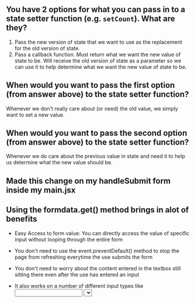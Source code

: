 ## You have 2 options for what you can pass in to a state setter function (e.g. `setCount`). What are they?
   1. Pass the new version of state that we want to use as the 
      replacement for the old version of state.
   2. Pass a callback function. Must return what we want the new
      value of state to be. Will receive the old version of state
      as a parameter so we can use it to help determine what we want 
      the new value of state to be.


## When would you want to pass the first option (from answer above) to the state setter function?
   
   Whenever we don't really care about (or need) the old value,
   we simply want to set a new value.


## When would you want to pass the second option (from answer above) to the state setter function?

   Whenever we do care about the previous value in state and need
   it to help us determine what the new value should be.

## Made this change on my handleSubmit form inside my main.jsx

## Using the formdata.get() method brings in alot of benefits
- Easy Access to form value: You can directly access the value of specific input without looping through the entire form 

- You don't need to use the event.preventDefault() method to stop the page from refreshing everytime the use submits the form 

- You don't need to worry about the content entered in the textbox still sitting there even after the use has entered an input 

- It also works on a number of different input types like <input> <select><textarea><value> and even <input type="file">

-No need to query DOM elements

Instead of document.querySelector("#username").value, you just do formData.get("username").



## FormData.get() doesn't work on radio bottoms [REFER TO SCRIMBA'S LESSON ON FORMS]


`FormData.get()` **does work with radio buttons**, but there are some rules that trip people up:

---

### 🔹 How radios work in forms

* **Radio buttons are grouped by their `name` attribute**.
* In a group, only **one radio can be selected at a time**.
* The **value** of the *selected* radio is what goes into the form data.
* If no radio in the group is selected → `formData.get("groupName")` will return **`null`**.

---

### ✅ Example that works

```html
<form id="myForm">
  <input type="radio" name="gender" value="male"> Male
  <input type="radio" name="gender" value="female" checked> Female
</form>

<script>
  const form = document.getElementById("myForm");
  const formData = new FormData(form);

  console.log(formData.get("gender")); // "female"
</script>
```

---

### ❌ Why it might look like it doesn’t work

1. **Missing `name` attribute**

   ```html
   <input type="radio" value="male">
   <input type="radio" value="female">
   ```

   → Radios without a `name` aren’t grouped → `FormData` ignores them.

2. **No radio selected**
   If all radios are unchecked → `formData.get("gender")` returns `null`.

3. **Using `id` instead of `name`**
   Radios are grouped and retrieved by `name`, not `id`.

---

👉 **In short:**
`FormData.get()` works perfectly with radio buttons, but you must:

* Give them the same `name`.
* Ensure at least one is checked.
* Use `name` (not `id`) when calling `get()`.

---


Great follow-up 🙌 — this one is sneaky.

### 🔹 Radios without a `value` attribute

If you don’t give a radio button a `value`, the browser automatically gives it a **default value of `"on"`**.

Example:

```html
<form id="myForm">
  <input type="radio" name="gender"> Male
  <input type="radio" name="gender" checked> Female
</form>

<script>
  const form = document.getElementById("myForm");
  const formData = new FormData(form);

  console.log(formData.get("gender")); // "on"
</script>
```

---

### ✅ What happens

* Since neither radio has an explicit `value`, whichever is checked will return `"on"`.
* This makes it **impossible to tell which option was selected**, unless you check the element in the DOM separately (like with `querySelector`).

---

### 🚫 Why it’s a problem

* You lose meaningful data (every option looks the same: `"on"`).
* APIs or servers won’t know whether the user picked *Male* or *Female*.

---

### 💡 Best practice

Always give radios a `value`:

```html
<input type="radio" name="gender" value="male"> Male
<input type="radio" name="gender" value="female"> Female
```

Now:

```js
formData.get("gender"); // "male" or "female"
```

---

👉 **Summary:**
Without a `value` attribute, all selected radios just return `"on"`.
To make `FormData.get()` useful, always define a meaningful `value`.



---

### 📝 Notes on `FormData.get()` with Checkboxes

* `formData.get(name)` → only returns the **first checked value** for a group of checkboxes with the same `name`.
* This means if multiple checkboxes are selected, you’ll only see one value.

Example:

```html
<input type="checkbox" name="skills" value="js" checked>
<input type="checkbox" name="skills" value="react" checked>
<input type="checkbox" name="skills" value="node">
```

```js
formData.get("skills"); 
// 👉 "js" (only the first checked one)
```

✅ To get **all checked values**, use `formData.getAll(name)`:

```js
formData.getAll("skills");
// 👉 ["js", "react"]
```

---

👉 **Rule of thumb:**

* Use `get()` when expecting **one value** (text inputs, radios, single select).
* Use `getAll()` when expecting **multiple values** (checkboxes, multi-select).



## CONDITIONAL RENDERING

1. What is "conditional rendering"?
When we want to only sometimes display something on the page
based on some kind of condition.


2. When would you use &&?
When you want to either display something or NOT display something.


3. When would you use a ternary?
When you need to decide which of 2 things to display


4. What if you need to decide between > 2 options on
   what to display?
if...else if...else conditional or maybe a `switch` statement.
 